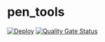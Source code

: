 # pen_tools

[![Deploy](https://github.com/linas-pe/pen_tools/actions/workflows/push.yml/badge.svg)](https://github.com/linas-pe/pen_tools/actions/workflows/push.yml)
[![Quality Gate Status](https://sonarcloud.io/api/project_badges/measure?project=linas-pe_pen_tools&metric=alert_status)](https://sonarcloud.io/dashboard?id=linas-pe_pen_tools)
